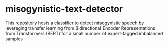 # misogynistic-text-detector
This repository hosts a classifier to detect misogynistic speech by leveraging transfer learning from Bidirectional Encoder Representations from Transformers (BERT) for a small number of expert-tagged imbalanced samples
